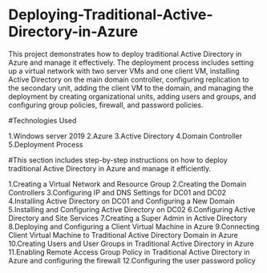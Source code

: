 # Deploying-Traditional-Active-Directory-in-Azure
This project demonstrates how to deploy traditional Active Directory in Azure and manage it effectively. The deployment process includes setting up a virtual network with two server VMs and one client VM, installing Active Directory on the main domain controller, configuring replication to the secondary unit, adding the client VM to the domain, and managing the deployment by creating organizational units, adding users and groups, and configuring group policies, firewall, and password policies.


#Technologies Used

1.Windows server 2019
2.Azure
3.Active Directory
4.Domain Controller
5.Deployment Process

#This section includes step-by-step instructions on how to deploy traditional Active Directory in Azure and manage it efficiently.

1.Creating a Virtual Network and Resource Group
2.Creating the Domain Controllers
3.Configuring IP and DNS Settings for DC01 and DC02
4.Installing Active Directory on DC01 and Configuring a New Domain
5.Installing and Configuring Active Directory on DC02
6.Configuring Active Directory and Site Services
7.Creating a Super Admin in Active Directory
8.Deploying and Configuring a Client Virtual Machine in Azure
9.Connecting Client Virtual Machine to Traditional Active Directory Domain in Azure
10.Creating Users and User Groups in Traditional Active Directory in Azure
11.Enabling Remote Access Group Policy in Traditional Active Directory in Azure and configuring the firewall
12.Configuring the user password policy
